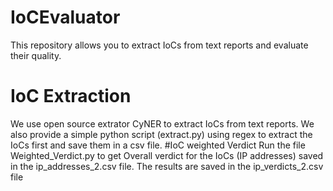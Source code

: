 # IoCEvaluator
This repository allows you to extract IoCs from text reports and evaluate their quality.
# IoC Extraction
We use open source extrator CyNER to extract IoCs from text reports. We also provide a simple python script (extract.py) using regex to extract the IoCs first and save them in a csv file.
#IoC weighted Verdict
Run the file Weighted_Verdict.py to get Overall verdict for the IoCs (IP addresses) saved in the ip_addresses_2.csv file. The results are saved in the ip_verdicts_2.csv file
